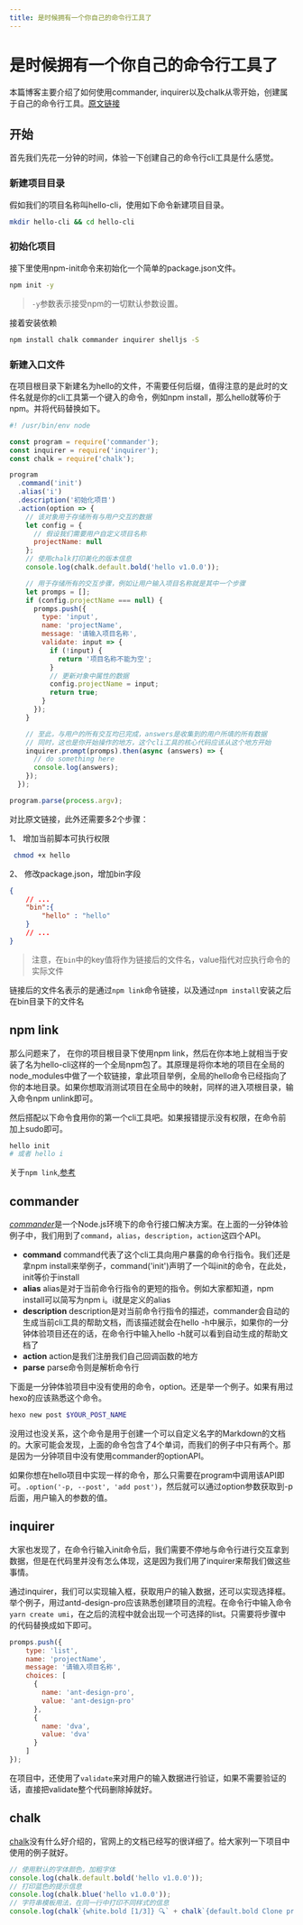 ```yaml
---
title: 是时候拥有一个你自己的命令行工具了
---
```


# 是时候拥有一个你自己的命令行工具了

本篇博客主要介绍了如何使用commander, inquirer以及chalk从零开始，创建属于自己的命令行工具。[原文链接](https://zhuanlan.zhihu.com/p/66130343)

## 开始

首先我们先花一分钟的时间，体验一下创建自己的命令行cli工具是什么感觉。

### 新建项目目录

假如我们的项目名称叫hello-cli，使用如下命令新建项目目录。

```bash
mkdir hello-cli && cd hello-cli
```

### 初始化项目

接下里使用npm-init命令来初始化一个简单的package.json文件。

```bash
npm init -y
```

> `-y`参数表示接受npm的一切默认参数设置。

接着安装依赖

``` bash
npm install chalk commander inquirer shelljs -S
```

### 新建入口文件

在项目根目录下新建名为hello的文件，不需要任何后缀，值得注意的是此时的文件名就是你的cli工具第一个键入的命令，例如npm install，那么hello就等价于npm。并将代码替换如下。

```js
#! /usr/bin/env node

const program = require('commander');
const inquirer = require('inquirer');
const chalk = require('chalk');

program
  .command('init')
  .alias('i')
  .description('初始化项目')
  .action(option => {
    // 该对象用于存储所有与用户交互的数据
    let config = {
      // 假设我们需要用户自定义项目名称
      projectName: null
    };
    // 使用chalk打印美化的版本信息
    console.log(chalk.default.bold('hello v1.0.0'));

    // 用于存储所有的交互步骤，例如让用户输入项目名称就是其中一个步骤
    let promps = [];
    if (config.projectName === null) {
      promps.push({
        type: 'input',
        name: 'projectName',
        message: '请输入项目名称',
        validate: input => {
          if (!input) {
            return '项目名称不能为空';
          }
          // 更新对象中属性的数据
          config.projectName = input;
          return true;
        }
      });
    }

    // 至此，与用户的所有交互均已完成，answers是收集到的用户所填的所有数据
    // 同时，这也是你开始操作的地方，这个cli工具的核心代码应该从这个地方开始
    inquirer.prompt(promps).then(async (answers) => {
      // do something here
      console.log(answers);
    });
  });

program.parse(process.argv);
```

对比原文链接，此外还需要多2个步骤：

1、 增加当前脚本可执行权限

```sh
 chmod +x hello
```

2、 修改package.json，增加bin字段

```json
{
    // ... 
    "bin":{
        "hello" : "hello"
    }
    // ... 
}
```

> 注意，在`bin`中的key值将作为链接后的文件名，value指代对应执行命令的实际文件

链接后的文件名表示的是通过`npm link`命令链接，以及通过`npm install`安装之后在bin目录下的文件名


## npm link

那么问题来了， 在你的项目根目录下使用npm link，然后在你本地上就相当于安装了名为hello-cli这样的一个全局npm包了。其原理是将你本地的项目在全局的node_modules中做了一个软链接，拿此项目举例，全局的hello命令已经指向了你的本地目录。如果你想取消测试项目在全局中的映射，同样的进入项根目录，输入命令npm unlink即可。

然后搭配以下命令食用你的第一个cli工具吧。如果报错提示没有权限，在命令前加上sudo即可。

```bash
hello init
# 或者 hello i
```

关于`npm link`,[参考](https://github.com/atian25/blog/issues/17)

## commander

[*commander*](https://github.com/tj/commander.js)是一个Node.js环境下的命令行接口解决方案。在上面的一分钟体验例子中，我们用到了`command`，`alias`，`description`，`action`这四个API。

- **command** command代表了这个cli工具向用户暴露的命令行指令。我们还是拿npm install来举例子，command('init')声明了一个叫init的命令，在此处，init等价于install
- **alias** alias是对于当前命令行指令的更短的指令。例如大家都知道，npm install可以简写为npm i。i就是定义的alias
- **description** description是对当前命令行指令的描述，commander会自动的生成当前cli工具的帮助文档，而该描述就会在hello -h中展示，如果你的一分钟体验项目还在的话，在命令行中输入hello -h就可以看到自动生成的帮助文档了
- **action** action是我们注册我们自己回调函数的地方
- **parse** parse命令则是解析命令行

下面是一分钟体验项目中没有使用的命令，option。还是举一个例子。如果有用过hexo的应该熟悉这个命令。

```bash
hexo new post $YOUR_POST_NAME
```

没用过也没关系，这个命令是用于创建一个可以自定义名字的Markdown的文档的。大家可能会发现，上面的命令包含了4个单词，而我们的例子中只有两个。那是因为一分钟项目中没有使用commander的optionAPI。

如果你想在hello项目中实现一样的命令，那么只需要在program中调用该API即可。`.option('-p, --post', 'add post')`，然后就可以通过option参数获取到-p后面，用户输入的参数的值。

## inquirer

大家也发现了，在命令行输入init命令后，我们需要不停地与命令行进行交互拿到数据，但是在代码里并没有怎么体现，这是因为我们用了inquirer来帮我们做这些事情。

通过inquirer，我们可以实现输入框，获取用户的输入数据，还可以实现选择框。举个例子，用过antd-design-pro应该熟悉创建项目的流程。在命令行中输入命令`yarn create umi`，在之后的流程中就会出现一个可选择的list。只需要将步骤中的代码替换成如下即可。

```js
promps.push({
    type: 'list',
    name: 'projectName',
    message: '请输入项目名称',
    choices: [
      {
        name: 'ant-design-pro',
        value: 'ant-design-pro'
      },
      {
        name: 'dva',
        value: 'dva'
      }
    ]
});
```

在项目中，还使用了`validate`来对用户的输入数据进行验证，如果不需要验证的话，直接把validate整个代码删除掉就好。

## chalk

[chalk](https://github.com/chalk/chalk)没有什么好介绍的，官网上的文档已经写的很详细了。给大家列一下项目中使用的例子就好。

```js
// 使用默认的字体颜色，加粗字体
console.log(chalk.default.bold('hello v1.0.0'));
// 打印蓝色的提示信息
console.log(chalk.blue('hello v1.0.0'));
// 字符串模板用法，在同一行中打印不同样式的信息
console.log(chalk`{white.bold [1/3]} 🔍` + chalk`{default.bold Clone project into local path...}`);
```


